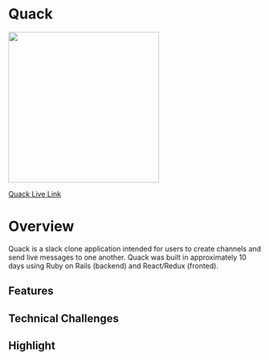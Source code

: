 # Quack

<img src="https://github.com/SanYung/Quack---A-Slack-Clone/blob/main/app/assets/images/ducklogo.png" width="300">


[Quack Live Link](https://san-quack.herokuapp.com/#/)

# Overview
Quack is a slack clone application intended for users to create channels and send live messages to one another. Quack was built in approximately 10 days using Ruby on Rails (backend) and React/Redux (fronted).


## Features


## Technical Challenges


## Highlight
